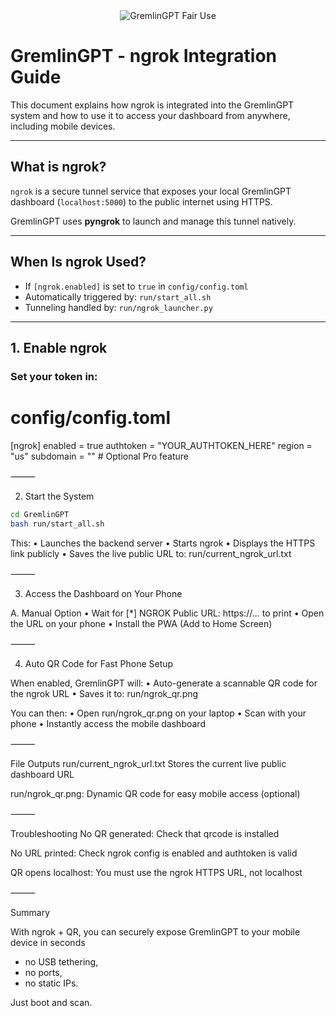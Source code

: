 <div align="center">
  <img src="https://img.shields.io/badge/Fair%20Use-GremlinGPT%20v1.0-black?style=for-the-badge&labelColor=black&color=red&logo=ghost&logoColor=red" alt="GremlinGPT Fair Use">
</div>

# GremlinGPT - ngrok Integration Guide

This document explains how ngrok is integrated into the GremlinGPT system and how to use it to access your dashboard from anywhere, including mobile devices.

---

## What is ngrok?

`ngrok` is a secure tunnel service that exposes your local GremlinGPT dashboard (`localhost:5000`) to the public internet using HTTPS.

GremlinGPT uses **pyngrok** to launch and manage this tunnel natively.

---

## When Is ngrok Used?

- If `[ngrok.enabled]` is set to `true` in `config/config.toml`
- Automatically triggered by: `run/start_all.sh`
- Tunneling handled by: `run/ngrok_launcher.py`

---

## 1. Enable ngrok

### Set your token in:

# config/config.toml

[ngrok]
enabled = true
authtoken = "YOUR_AUTHTOKEN_HERE"
region = "us"
subdomain = ""  # Optional Pro feature

⸻

2. Start the System
```bash
cd GremlinGPT
bash run/start_all.sh
```
This:
	•	Launches the backend server
	•	Starts ngrok
	•	Displays the HTTPS link publicly
	•	Saves the live public URL to:
run/current_ngrok_url.txt

⸻

3. Access the Dashboard on Your Phone

A. Manual Option
	•	Wait for [*] NGROK Public URL: https://... to print
	•	Open the URL on your phone
	•	Install the PWA (Add to Home Screen)

⸻

4. Auto QR Code for Fast Phone Setup

When enabled, GremlinGPT will:
	•	Auto-generate a scannable QR code for the ngrok URL
	•	Saves it to:
run/ngrok_qr.png

You can then:
	•	Open run/ngrok_qr.png on your laptop
	•	Scan with your phone
	•	Instantly access the mobile dashboard

⸻

File Outputs
run/current_ngrok_url.txt
Stores the current live public dashboard URL

run/ngrok_qr.png:
Dynamic QR code for easy mobile access (optional)

⸻

Troubleshooting
No QR generated:
Check that qrcode is installed

No URL printed:
Check ngrok config is enabled and authtoken is valid

QR opens localhost:
You must use the ngrok HTTPS URL, not localhost

⸻

Summary

With ngrok + QR, you can securely expose GremlinGPT to your mobile device in seconds 
- no USB tethering,
- no ports,
- no static IPs.

Just boot and scan.
